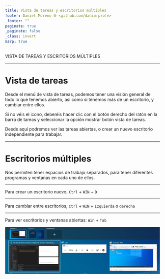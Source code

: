 ```yaml
---
title: Vista de tareas y escritorios múltiples
footer: Daniel Moreno 🌐 <github.com/danimrprofe>
_footer: ""
paginate: true
_paginate: false
_class: invert
marp: true
---
```


VISTA DE TAREAS Y ESCRITORIOS MÚLTIPLES

---

# Vista de tareas

Desde el menú de vista de tareas, podemos tener una visión general de todo lo que tenemos abierto, así como si tenemos más de un escritorio, y cambiar entre ellos.

Si no véis el icono, deberéis hacer clic con el botón derecho del ratón en la barra de tareas y seleccionar la opción mostrar botón vista de tareas.

Desde aquí podremos ver las tareas abiertas, o crear un nuevo escritorio independiente para trabajar.

---

# Escritorios múltiples

 Nos permiten tener espacios de trabajo separados, para tener diferentes programas y ventanas en cada uno de ellos.

---

Para crear un escritorio nuevo, ``Ctrl`` + ``WIN`` + ``D``

---

Para cambiar entre escritorios, ``Ctrl`` + ``WIN`` + ``Izquierda`` o ``derecha``

---

Para ver escritorios y ventanas abiertas:  ``Win`` + ``Tab``

![](img/2023-03-08-09-18-47.png)
